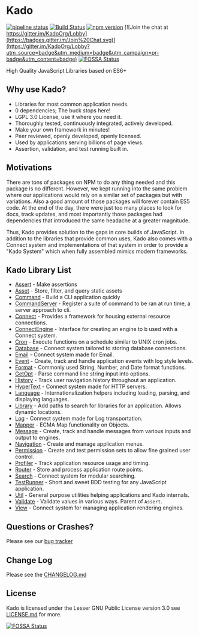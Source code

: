 # Kado
[![pipeline status](https://git.nullivex.com/kado/kado/badges/4.x/pipeline.svg)](https://git.nullivex.com/kado/kado/commits/4.x)
[![Build Status](https://travis-ci.org/KadoOrg/kado.svg?branch=master)](https://travis-ci.org/KadoOrg/kado)
[![npm version](https://badge.fury.io/js/kado.svg)](https://badge.fury.io/js/kado)
[![Join the chat at https://gitter.im/KadoOrg/Lobby](https://badges.gitter.im/Join%20Chat.svg)](https://gitter.im/KadoOrg/Lobby?utm_source=badge&utm_medium=badge&utm_campaign=pr-badge&utm_content=badge)
[![FOSSA Status](https://app.fossa.io/api/projects/git%2Bgithub.com%2FKadoOrg%2Fkado.svg?type=shield)](https://app.fossa.io/projects/git%2Bgithub.com%2FKadoOrg%2Fkado?ref=badge_shield)

High Quality JavaScript Libraries based on ES6+

## Why use Kado?

* Libraries for most common application needs.
* 0 dependencies; The buck stops here!
* LGPL 3.0 License, use it where you need it.
* Thoroughly tested, continuously integrated, actively developed.
* Make your own framework in minutes!
* Peer reviewed, openly developed, openly licensed.
* Used by applications serving billions of page views.
* Assertion, validation, and test running built in.

## Motivations

There are tons of packages on NPM to do any thing needed and this package is no
different. However, we kept running into the same problem where our applications
would rely on a similar set of packages but with variations. Also a good amount
of those packages will forever contain ES5 code. At the end of the day, there
were just too many places to look for docs, track updates, and most importantly
those packages had dependencies that introduced the same headache at a greater
magnitude.

Thus, Kado provides solution to the gaps in core builds of JavaScript.
In addition to the libraries that provide common uses, Kado also comes with a 
Connect system and implementations of that system in order to provide a
"Kado System" which when fully assembled mimics modern frameworks.

## Kado Library List

* [Assert](./doc/api/Assert.md) - Make assertions
* [Asset](./doc/api/Asset.md) - Store, filter, and query static assets
* [Command](./doc/api/Command.md) - Build a CLI application quickly
* [CommandServer](./doc/api/CommandServer.md) - Register a suite of command to
be ran at run time, a server approach to cli.
* [Connect](./doc/api/Connect.md) - Provides a framework for housing external
resource connections.
* [ConnectEngine](./doc/api/ConnectEngine.md) - Interface for creating an engine
to b used with a Connect system.
* [Cron](./doc/api/Cron.md) - Execute functions on a schedule similar to UNIX
cron jobs.
* [Database](./doc/api/Database.md) - Connect system tailored to storing
database connections.
* [Email](./doc/api/Email.md) - Connect system made for Email.
* [Event](./doc/api/Event.md) - Create, track and handle application events with
log style levels.
* [Format](./doc/api/Format.md) - Commonly used String, Number, and Date format
functions.
* [GetOpt](./doc/api/GetOpt.md) - Parse command line string input into options.
* [History](./doc/api/History.md) - Track user navigation history throughout
an application.
* [HyperText](./doc/api/HyperText.md) - Connect system made for HTTP servers.
* [Language](./doc/api/Language.md) - Internationalization helpers including
loading, parsing, and displaying languages.
* [Library](./doc/api/Library.md) - Add paths to search for libraries for an
application. Allows dynamic locations.
* [Log](./doc/api/Log.md) - Connect system made for Log transportation.
* [Mapper](./doc/api/Mapper.md) - ECMA Map functionality on Objects.
* [Message](./doc/api/Message.md) - Create, track and handle messages from
various inputs and output to engines.
* [Navigation](./doc/api/Navigation.md) - Create and manage application menus.
* [Permission](./doc/api/Permission.md) - Create and test permission sets to
allow fine grained user control.
* [Profiler](./doc/api/Profiler.md) - Track application resource usage and
timing.
* [Router](./doc/api/Router.md) - Store and process application route points.
* [Search](./doc/api/Search.md) - Connect system for modular searching.
* [TestRunner](./doc/api/TestRunner.md) - Short and sweet BDD testing for any
JavaScript application.
* [Util](./doc/api/Util.md) - General purpose utilities helping applications
and Kado internals.
* [Validate](./doc/api/Validate.md) - Validate values in various ways. Parent
of `Assert`.
* [View](./doc/api/View.md) - Connect system for managing application rendering
engines.

## Questions or Crashes?

Please see our [bug tracker](https://git.nullivex.com/kado/kado/issues)

## Change Log

Please see the [CHANGELOG.md](./CHANGELOG.md)

## License
Kado is licensed under the Lesser GNU Public License version 3.0 see
[LICENSE.md](./LICENSE.md) for more.

[![FOSSA Status](https://app.fossa.io/api/projects/git%2Bgithub.com%2FKadoOrg%2Fkado.svg?type=large)](https://app.fossa.io/projects/git%2Bgithub.com%2FKadoOrg%2Fkado?ref=badge_large)
